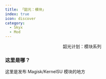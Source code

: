 ```yaml
---
title: 「韶光：模块」
index: true
icon: discover
category:
  - Skyx
  - Mod
---
```


<div align="center">韶光计划：模块系列</div>

### 这里是哪？

这里是发布 Magisk/KernelSU 模块的地方